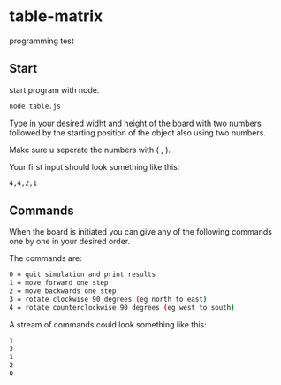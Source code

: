 # table-matrix

programming test

## Start

start program with node.


```bash
node table.js
```

Type in your desired widht and height of the board with two numbers followed by the starting position of the object also using two numbers.

Make sure u seperate the numbers with ( , ). 

Your first input should look something like this:

```bash
4,4,2,1
```

## Commands

When the board is initiated you can give any of the following commands one by one in your desired order.

The commands are:
```bash
0 = quit simulation and print results
1 = move forward one step
2 = move backwards one step
3 = rotate clockwise 90 degrees (eg north to east)
4 = rotate counterclockwise 90 degrees (eg west to south)
```

A stream of commands could look something like this:

```bash
1
3
1
2
0
```
